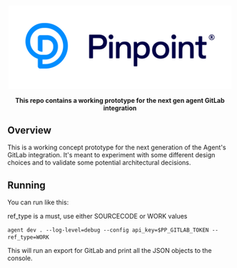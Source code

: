 <div align="center">
	<img width="500" src=".github/logo.svg" alt="pinpt-logo">
</div>

<p align="center" color="#6a737d">
	<strong>This repo contains a working prototype for the next gen agent GitLab integration</strong>
</p>


## Overview

This is a working concept prototype for the next generation of the Agent's GitLab integration.  It's meant to experiment with some different design choices and to validate some potential architectural decisions.

## Running

You can run like this:

ref_type is a must, use either SOURCECODE or WORK values

```
agent dev . --log-level=debug --config api_key=$PP_GITLAB_TOKEN --ref_type=WORK
```

This will run an export for GitLab and print all the JSON objects to the console.
